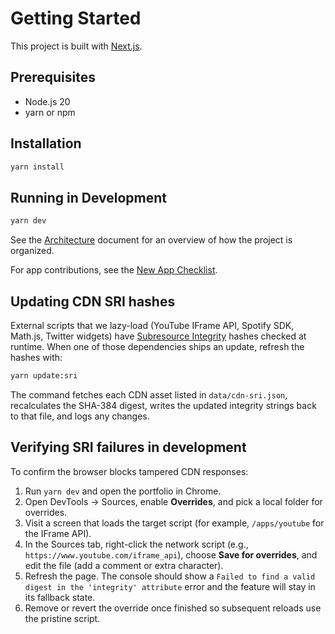 # Getting Started

This project is built with [Next.js](https://nextjs.org/).

## Prerequisites

- Node.js 20
- yarn or npm

## Installation

```bash
yarn install
```

## Running in Development

```bash
yarn dev
```

See the [Architecture](./architecture.md) document for an overview of how the project is organized.

For app contributions, see the [New App Checklist](./new-app-checklist.md).

## Updating CDN SRI hashes

External scripts that we lazy-load (YouTube IFrame API, Spotify SDK, Math.js, Twitter widgets) have [Subresource Integrity](https://developer.mozilla.org/docs/Web/Security/Subresource_Integrity) hashes checked at runtime. When one of those dependencies ships an update, refresh the hashes with:

```bash
yarn update:sri
```

The command fetches each CDN asset listed in `data/cdn-sri.json`, recalculates the SHA-384 digest, writes the updated integrity strings back to that file, and logs any changes.

## Verifying SRI failures in development

To confirm the browser blocks tampered CDN responses:

1. Run `yarn dev` and open the portfolio in Chrome.
2. Open DevTools → Sources, enable **Overrides**, and pick a local folder for overrides.
3. Visit a screen that loads the target script (for example, `/apps/youtube` for the IFrame API).
4. In the Sources tab, right-click the network script (e.g., `https://www.youtube.com/iframe_api`), choose **Save for overrides**, and edit the file (add a comment or extra character).
5. Refresh the page. The console should show a `Failed to find a valid digest in the 'integrity' attribute` error and the feature will stay in its fallback state.
6. Remove or revert the override once finished so subsequent reloads use the pristine script.
